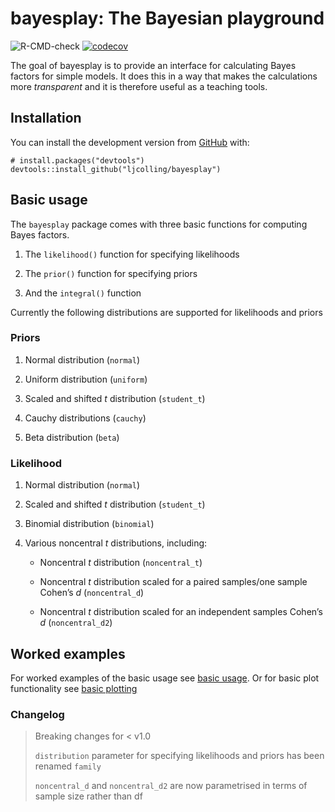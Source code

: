 
<!-- README.md is generated from README.Rmd. Please edit that file -->

# bayesplay: The Bayesian playground

<!-- badges: start -->

![R-CMD-check](https://github.com/ljcolling/bayesplay/workflows/R-CMD-check/badge.svg)
[![codecov](https://codecov.io/gh/bayesplay/bayesplay/branch/main/graph/badge.svg?token=hEQ5HY3XOd)](https://codecov.io/gh/bayesplay/bayesplay)

<!-- badges: end -->

The goal of bayesplay is to provide an interface for calculating Bayes
factors for simple models. It does this in a way that makes the
calculations more *transparent* and it is therefore useful as a teaching
tools.

## Installation

You can install the development version from
[GitHub](https://github.com/) with:

    # install.packages("devtools")
    devtools::install_github("ljcolling/bayesplay")

## Basic usage

The `bayesplay` package comes with three basic functions for computing
Bayes factors.

1.  The `likelihood()` function for specifying likelihoods

2.  The `prior()` function for specifying priors

3.  And the `integral()` function

Currently the following distributions are supported for likelihoods and
priors

### Priors

1.  Normal distribution (`normal`)

2.  Uniform distribution (`uniform`)

3.  Scaled and shifted *t* distribution (`student_t`)

4.  Cauchy distributions (`cauchy`)

5.  Beta distribution (`beta`)

### Likelihood

1.  Normal distribution (`normal`)

2.  Scaled and shifted *t* distribution (`student_t`)

3.  Binomial distribution (`binomial`)

4.  Various noncentral *t* distributions, including:

    -   Noncentral *t* distribution (`noncentral_t`)

    -   Noncentral *t* distribution scaled for a paired samples/one
        sample Cohen’s *d* (`noncentral_d`)

    -   Noncentral *t* distribution scaled for an independent samples
        Cohen’s *d* (`noncentral_d2`)

## Worked examples

For worked examples of the basic usage see [basic
usage](https://git.colling.net.nz/bayesplay/articles/basic.html). Or for
basic plot functionality see [basic
plotting](https://git.colling.net.nz/bayesplay/articles/plots.html)

### Changelog

> Breaking changes for &lt; v1.0
>
> `distribution` parameter for specifying likelihoods and priors has
> been renamed `family`
> 
>   `noncentral_d` and `noncentral_d2` are now
> parametrised in terms of sample size rather than df
